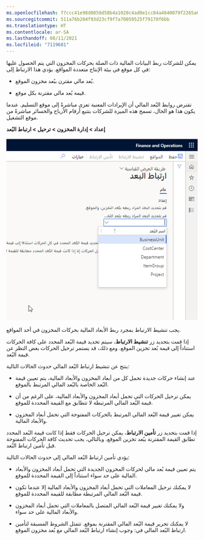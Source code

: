 ```yaml
---
ms.openlocfilehash: f7ccc41e98d0858d58b4a1020c4ad0e1cc84a4840079f2265a63b2c0b4fdae4b
ms.sourcegitcommit: 511a76b204f93d23cf9f7a70059525f79170f6bb
ms.translationtype: HT
ms.contentlocale: ar-SA
ms.lasthandoff: 08/11/2021
ms.locfileid: "7119681"
---
```

يمكن للشركات ربط البيانات المالية ذات الصلة بحركات المخزون التي يتم الحصول عليها في كل موقع في بيئة الإنتاج متعددة المواقع. يؤدي هذا الارتباط إلى:

-   بُعد مالي مقترن ببُعد مخزون الموقع.

-   قيمة بُعد مالي مقترنة بكل موقع.

تفترض روابط البُعد المالي أن الإيرادات المعنية تعزى مباشرةً إلى موقع التسليم. عندما يكون هذا هو الحال، تسمح هذه الميزة للشركات بتتبع أرقام الأرباح والخسائر مباشرةً من موقع التشغيل.

**إعداد > إدارة المخزون > ترحيل > ارتباط البُعد**

![لقطة شاشة للقائمة المنسدلة على صفحة ارتباط البُعد.](../media/dimension-link.png) 


يجب تنشيط الارتباط بمجرد ربط الأبعاد المالية بحركات المخزون في أحد المواقع.

إذا قمت بتحديد زر **تنشيط الارتباط**، سيتم تحديد قيمة البُعد المحدد على كافة الحركات استناداً إلى قيمة بُعد تخزين الموقع. ومع ذلك، قد يستمر ترحيل الحركات بغض النظر عن قيمة البُعد.

ينتج عن تنشيط ارتباط البُعد المالي حدوث الحالات التالية:

-   عند إنشاء حركات جديدة تحمل كل من أبعاد المخزون والأبعاد المالية، يتم تعيين قيمة البُعد الخاصة بالبُعد المالي المرتبط بالموقع.

-   يمكن ترحيل الحركات التي تحمل أبعاد المخزون والأبعاد المالية، على الرغم من أن قيمة البُعد المالي المرتبطة لا تتطابق مع القيمة المحددة للموقع.

-   يمكن تغيير قيمة البُعد المالي المرتبط بالحركات المفتوحة التي تحمل أبعاد المخزون والأبعاد المالية.

إذا قمت بتحديد زر **تأمين الارتباط**، يمكن ترحيل الحركات فقط إذا كانت قيمة البُعد المحدد تطابق القيمة المقترنة ببُعد تخزين الموقع.
وبالتالي، يجب تحديث كافة الحركات المفتوحة قبل تأمين ارتباط البُعد.

يؤدي تأمين ارتباط البُعد المالي إلى حدوث الحالات التالية:

-   يتم تعيين قيمة بُعد مالي لحركات المخزون الجديدة التي تحمل أبعاد المخزون والأبعاد المالية على حد سواء استناداً إلى القيمة المحددة للموقع.

-   لا يمكنك ترحيل المعاملات التي تحمل أبعاد المخزون والأبعاد المالية إلا عندما تكون قيمة البُعد المالي المرتبطة مطابقة للقيمة المحددة للموقع.

-   ولا يمكنك تغيير قيمة البُعد المالي المتصل بالمعاملات التي تحمل أبعاد المخزون والأبعاد المالية على حد سواء.

-   لا يمكنك تحرير قيمة البُعد المالي المقترنة بموقع. تتمثل الشروط المسبقة لتأمين ارتباط‬ البُعد المالي في: وجوب إنشاء ارتباط البُعد المالي مع بُعد مخزون الموقع.
